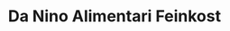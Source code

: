 ---
title: "Da Nino Alimentari Feinkost"
url: /dresden/da-nino-alimentari-feinkost/
shop: Feinkost
---